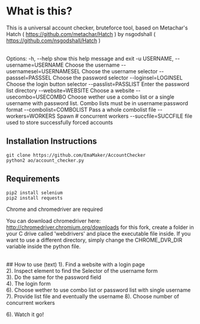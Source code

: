# What is this?
This is a universal account checker, bruteforce tool, based on Metachar's Hatch ( https://github.com/metachar/Hatch ) by nsgodshall ( https://github.com/nsgodshall/Hatch )

<br>
Options:
  -h, --help            show this help message and exit
  -u USERNAME, --username=USERNAME
                        Choose the username
  --usernamesel=USERNAMESEL
                        Choose the username selector
  --passsel=PASSSEL     Choose the password selector
  --loginsel=LOGINSEL   Choose the login button selector
  --passlist=PASSLIST   Enter the password list directory
  --website=WEBSITE     Choose a website
  --usecombo=USECOMBO   Choose wether use a combo list or a single username
                        with password list. Combo lists must be in
                        username:password format
  --combolist=COMBOLIST
                        Pass a whole combolist file
  --workers=WORKERS     Spawn # concurrent workers
  --succfile=SUCCFILE   file used to store successfully forced accounts

## Installation Instructions
```
git clone https://github.com/EmaMaker/AccountChecker
python2 ao/account_checker.py
```

## Requirements
```
pip2 install selenium
pip2 install requests
```
Chrome and chromedriver are required

You can download chromedriver here: http://chromedriver.chromium.org/downloads
for this fork, create a folder in your C drive called 'webdrivers' and place the executable file inside. If you want to use a different directory, simply change the CHROME_DVR_DIR variable inside the python file.

<br>
## How to use (text)
1). Find a website with a login page<br>
2). Inspect element to find the Selector of the username form<br>
3). Do the same for the password field<br>
4). The login form <br>
6). Choose wether to use combo list or password list with single username
7). Provide list file and eventually the username
8). Choose number of concurrent workers

6). Watch it go!
